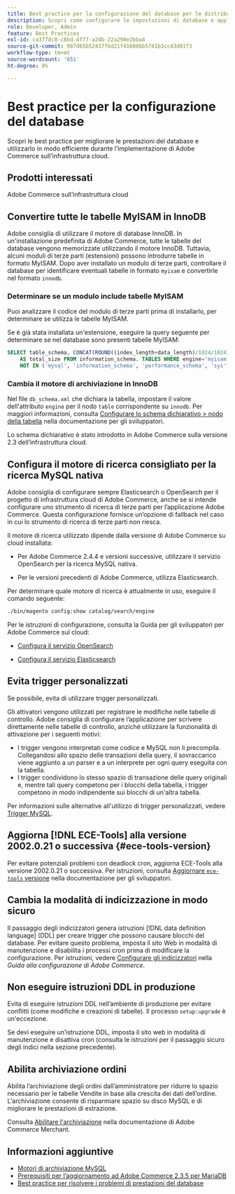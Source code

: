 ```yaml
---
title: Best practice per la configurazione del database per le distribuzioni cloud
description: Scopri come configurare le impostazioni di database e applicazioni per migliorare le prestazioni durante l’implementazione di Adobe Commerce sull’infrastruttura cloud.
role: Developer, Admin
feature: Best Practices
exl-id: ca377dc8-c8bd-4f77-a24b-22a298e2bba4
source-git-commit: 987d65b52437fbd21f41600bb5741b3cc43d01f3
workflow-type: tm+mt
source-wordcount: '651'
ht-degree: 0%

---
```


# Best practice per la configurazione del database

Scopri le best practice per migliorare le prestazioni del database e utilizzarlo in modo efficiente durante l’implementazione di Adobe Commerce sull’infrastruttura cloud.

## Prodotti interessati

Adobe Commerce sull’infrastruttura cloud

## Convertire tutte le tabelle MyISAM in InnoDB

Adobe consiglia di utilizzare il motore di database InnoDB. In un&#39;installazione predefinita di Adobe Commerce, tutte le tabelle del database vengono memorizzate utilizzando il motore InnoDB. Tuttavia, alcuni moduli di terze parti (estensioni) possono introdurre tabelle in formato MyISAM. Dopo aver installato un modulo di terze parti, controllare il database per identificare eventuali tabelle in formato `myisam` e convertirle nel formato `innodb`.

### Determinare se un modulo include tabelle MyISAM

Puoi analizzare il codice del modulo di terze parti prima di installarlo, per determinare se utilizza le tabelle MyISAM.

Se è già stata installata un&#39;estensione, eseguire la query seguente per determinare se nel database sono presenti tabelle MyISAM:

```sql
SELECT table_schema, CONCAT(ROUND((index_length+data_length)/1024/1024),'MB')
    AS total_size FROM information_schema. TABLES WHERE engine='myisam' AND table_schema
    NOT IN ('mysql', 'information_schema', 'performance_schema', 'sys');
```

### Cambia il motore di archiviazione in InnoDB

Nel file `db_schema.xml` che dichiara la tabella, impostare il valore dell&#39;attributo `engine` per il nodo `table` corrispondente su `innodb`. Per maggiori informazioni, consulta [Configurare lo schema dichiarativo > nodo della tabella](https://developer.adobe.com/commerce/php/development/components/declarative-schema/configuration/) nella documentazione per gli sviluppatori.

Lo schema dichiarativo è stato introdotto in Adobe Commerce sulla versione 2.3 dell’infrastruttura cloud.

## Configura il motore di ricerca consigliato per la ricerca MySQL nativa

Adobe consiglia di configurare sempre Elasticsearch o OpenSearch per il progetto di infrastruttura cloud di Adobe Commerce, anche se si intende configurare uno strumento di ricerca di terze parti per l’applicazione Adobe Commerce. Questa configurazione fornisce un’opzione di fallback nel caso in cui lo strumento di ricerca di terze parti non riesca.

Il motore di ricerca utilizzato dipende dalla versione di Adobe Commerce su cloud installata:

- Per Adobe Commerce 2.4.4 e versioni successive, utilizzare il servizio OpenSearch per la ricerca MySQL nativa.

- Per le versioni precedenti di Adobe Commerce, utilizza Elasticsearch.

Per determinare quale motore di ricerca è attualmente in uso, eseguire il comando seguente:

```bash
./bin/magento config:show catalog/search/engine
```

Per le istruzioni di configurazione, consulta la Guida per gli sviluppatori per Adobe Commerce sul cloud:

- [Configura il servizio OpenSearch](https://experienceleague.adobe.com/it/docs/commerce-cloud-service/user-guide/configure/service/opensearch)

- [Configura il servizio Elasticsearch](https://experienceleague.adobe.com/it/docs/commerce-cloud-service/user-guide/configure/service/elasticsearch)

## Evita trigger personalizzati

Se possibile, evita di utilizzare trigger personalizzati.

Gli attivatori vengono utilizzati per registrare le modifiche nelle tabelle di controllo. Adobe consiglia di configurare l’applicazione per scrivere direttamente nelle tabelle di controllo, anziché utilizzare la funzionalità di attivazione per i seguenti motivi:

- I trigger vengono interpretati come codice e MySQL non li precompila. Collegandosi allo spazio delle transazioni della query, il sovraccarico viene aggiunto a un parser e a un interprete per ogni query eseguita con la tabella.
- I trigger condividono lo stesso spazio di transazione delle query originali e, mentre tali query competono per i blocchi della tabella, i trigger competono in modo indipendente sui blocchi di un&#39;altra tabella.

Per informazioni sulle alternative all&#39;utilizzo di trigger personalizzati, vedere [Trigger MySQL](mysql-configuration.md#triggers).

## Aggiorna [!DNL ECE-Tools] alla versione 2002.0.21 o successiva {#ece-tools-version}

Per evitare potenziali problemi con deadlock cron, aggiorna ECE-Tools alla versione 2002.0.21 o successiva. Per istruzioni, consulta [Aggiornare `ece-tools` versione](https://experienceleague.adobe.com/it/docs/commerce-cloud-service/user-guide/dev-tools/ece-tools/update-package) nella documentazione per gli sviluppatori.

## Cambia la modalità di indicizzazione in modo sicuro

<!--This best practice might belong in the Maintenance phase. Database lock prevention might be consolidated under a single heading-->

Il passaggio degli indicizzatori genera istruzioni [!DNL data definition language] (DDL) per creare trigger che possono causare blocchi del database. Per evitare questo problema, imposta il sito Web in modalità di manutenzione e disabilita i processi cron prima di modificare la configurazione.
Per istruzioni, vedere [Configurare gli indicizzatori](https://experienceleague.adobe.com/docs/commerce-operations/configuration-guide/cli/manage-indexers.html?lang=it#configure-indexers-1) nella *Guida alla configurazione di Adobe Commerce*.

## Non eseguire istruzioni DDL in produzione

Evita di eseguire istruzioni DDL nell’ambiente di produzione per evitare conflitti (come modifiche e creazioni di tabelle). Il processo `setup:upgrade` è un&#39;eccezione.

Se devi eseguire un’istruzione DDL, imposta il sito web in modalità di manutenzione e disattiva cron (consulta le istruzioni per il passaggio sicuro degli indici nella sezione precedente).

## Abilita archiviazione ordini

Abilita l’archiviazione degli ordini dall’amministratore per ridurre lo spazio necessario per le tabelle Vendite in base alla crescita dei dati dell’ordine. L&#39;archiviazione consente di risparmiare spazio su disco MySQL e di migliorare le prestazioni di estrazione.

Consulta [Abilitare l&#39;archiviazione](https://experienceleague.adobe.com/docs/commerce-admin/stores-sales/order-management/orders/order-archive.html?lang=it) nella documentazione di Adobe Commerce Merchant.

## Informazioni aggiuntive

- [Motori di archiviazione MySQL](https://dev.mysql.com/doc/refman/8.0/en/storage-engines.html)
- [Prerequisiti per l’aggiornamento ad Adobe Commerce 2.3.5 per MariaDB](../maintenance/mariadb-upgrade.md)
- [Best practice per risolvere i problemi di prestazioni del database](../maintenance/resolve-database-performance-issues.md)
